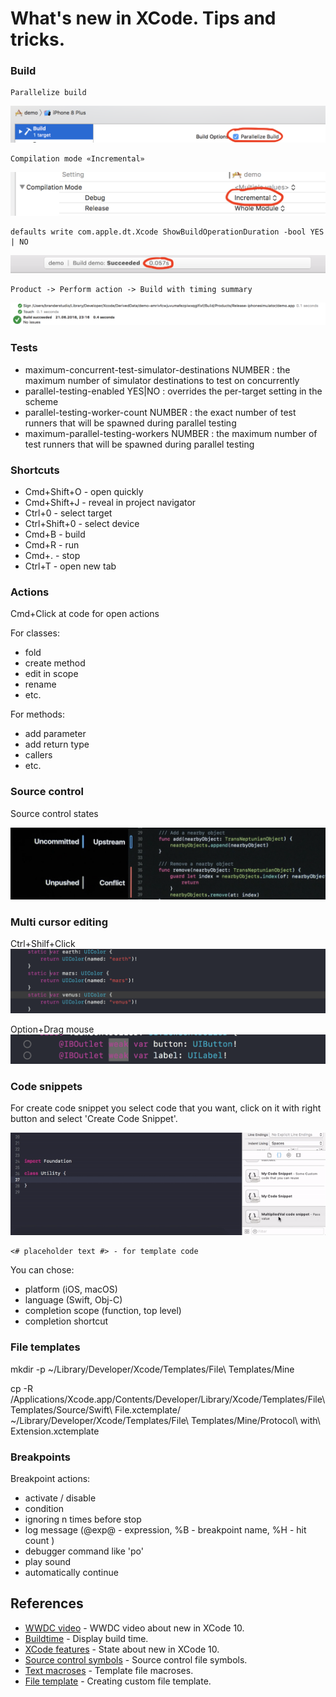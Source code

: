 # What's new in XCode. Tips and tricks.


### Build

```
Parallelize build 
```
![alt text](https://github.com/luximetr/demo/blob/develop/sources/parallelize_build.png)

```
Compilation mode «Incremental»
```
![alt text](https://github.com/luximetr/demo/blob/develop/sources/compilation_mode_incremental.png)

```
defaults write com.apple.dt.Xcode ShowBuildOperationDuration -bool YES | NO
```
![alt text](https://github.com/luximetr/demo/blob/develop/sources/build_time.png)

```
Product -> Perform action -> Build with timing summary
```
![alt text](https://github.com/luximetr/demo/blob/develop/sources/timing_summary.png)


### Tests

- maximum-concurrent-test-simulator-destinations NUMBER : the maximum number of simulator destinations to test on concurrently
- parallel-testing-enabled YES|NO : overrides the per-target setting in the scheme
- parallel-testing-worker-count NUMBER : the exact number of test runners that will be spawned during parallel testing
- maximum-parallel-testing-workers NUMBER : the maximum number of test runners that will be spawned during parallel testing

### Shortcuts

* Cmd+Shift+O - open quickly
* Cmd+Shift+J - reveal in project navigator
* Ctrl+0 - select target
* Ctrl+Shift+0 - select device
* Cmd+B - build
* Cmd+R - run
* Cmd+. - stop
* Ctrl+T - open new tab

### Actions

Cmd+Click at code for open actions

For classes:
- fold
- create method
- edit in scope
- rename
- etc.

For methods:
- add parameter
- add return type
- callers
- etc.

### Source control

Source control states

![alt text](https://github.com/luximetr/demo/blob/develop/sources/source_control_states.png)

### Multi cursor editing

Ctrl+Shilf+Click
![alt text](https://github.com/luximetr/demo/blob/develop/sources/multiple_cursor.png)

Option+Drag mouse
![alt text](https://github.com/luximetr/demo/blob/develop/sources/column_cursor_editing.png)

### Code snippets

For create code snippet you select code that you want, click on it with right button and select 'Create Code Snippet'.

![alt text](https://github.com/luximetr/demo/blob/develop/sources/code_snippet_creation.gif)

```
<# placeholder text #> - for template code
```
You can chose: 
- platform (iOS, macOS)
- language (Swift, Obj-C)
- completion scope (function, top level)
- completion shortcut 

### File templates

mkdir -p ~/Library/Developer/Xcode/Templates/File\ Templates/Mine

cp -R /Applications/Xcode.app/Contents/Developer/Library/Xcode/Templates/File\ Templates/Source/Swift\ File.xctemplate/ ~/Library/Developer/Xcode/Templates/File\ Templates/Mine/Protocol\ with\ Extension.xctemplate


### Breakpoints

Breakpoint actions:
- activate / disable
- condition
- ignoring n times before stop
- log message (@exp@ - expression, %B - breakpoint name, %H - hit count )
- debugger command like 'po'
- play sound
- automatically continue 

## References

* [WWDC video](https://developer.apple.com/videos/play/wwdc2018/102/) - WWDC video about new in XCode 10.
* [Buildtime](https://tonyarnold.com/2016/04/20/xcode-build-duration.html) - Display build time.
* [XCode features](http://shashikantjagtap.net/wwdc18-xcode-10-in-action/) - State about new in XCode 10.
* [Source control symbols](https://stackoverflow.com/questions/7754850/symbols-meaning-aside-class-name-in-xcode) - Source control file symbols.
* [Text macroses](https://help.apple.com/xcode/mac/9.0/index.html?localePath=en.lproj#/dev7fe737ce0) - Template file macroses.
* [File template](https://medium.com/@dasdom/creating-a-smart-xcode-file-template-b5f2d7c8594b) - Creating custom file template.
